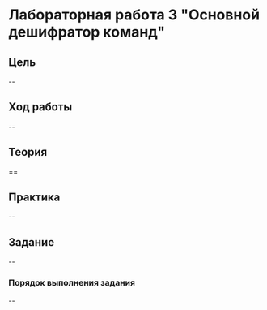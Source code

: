 # Лабораторная работа 3 "Основной дешифратор команд"

## Цель

--

## Ход работы

--

## Теория

==

## Практика

--

## Задание

--

### Порядок выполнения задания

--